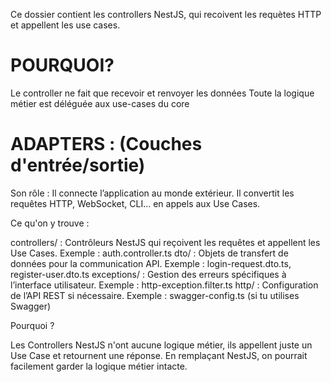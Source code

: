 Ce dossier contient les controllers NestJS, qui recoivent les requètes HTTP 
et appellent les use cases.

# POURQUOI?
Le controller ne fait que recevoir et renvoyer les données
Toute la logique métier est déléguée aux use-cases du core

# ADAPTERS : (Couches d'entrée/sortie)
Son rôle : Il connecte l’application au monde extérieur. Il convertit les requêtes HTTP, WebSocket, CLI... en appels aux Use Cases.

Ce qu'on y trouve :

controllers/ : Contrôleurs NestJS qui reçoivent les requêtes et appellent les Use Cases.
Exemple : auth.controller.ts
dto/ : Objets de transfert de données pour la communication API.
Exemple : login-request.dto.ts, register-user.dto.ts
exceptions/ : Gestion des erreurs spécifiques à l’interface utilisateur.
Exemple : http-exception.filter.ts
http/ : Configuration de l’API REST si nécessaire.
Exemple : swagger-config.ts (si tu utilises Swagger)

Pourquoi ?

Les Controllers NestJS n'ont aucune logique métier, ils appellent juste un Use Case et retournent une réponse.
En remplaçant NestJS, on pourrait facilement garder la logique métier intacte.